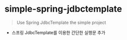 simple-spring-jdbctemplate
==========================

> Use Spring JdbcTemplate the simple project

* 스프링 JdbcTemplate를 이용한 간단한 실행문 추가
